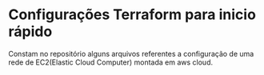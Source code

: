 # Configurações Terraform para inicio rápido

Constam no repositório alguns arquivos referentes a configuração de uma rede de EC2(Elastic Cloud Computer) montada em aws cloud.

